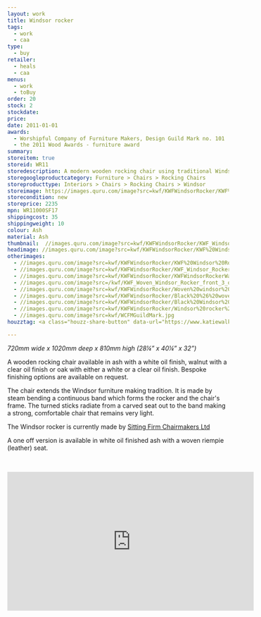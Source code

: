 ```yaml
---
layout: work
title: Windsor rocker
tags:
  - work
  - caa
type:
  - buy
retailer:
  - heals
  - caa
menus:
  - work
  - toBuy
order: 20
stock: 2
stockdate:
price:
date: 2011-01-01
awards:
  - Worshipful Company of Furniture Makers, Design Guild Mark no. 101
  - the 2011 Wood Awards - furniture award
summary:
storeitem: true
storeid: WR11
storedescription: A modern wooden rocking chair using traditional Windsor chairmaking techniques.
storegoogleproductcategory: Furniture > Chairs > Rocking Chairs
storeproducttype: Interiors > Chairs > Rocking Chairs > Windsor
storeimage: https://images.quru.com/image?src=kwf/KWFWindsorRocker/KWF%20Windsor%20Rocker%20quarter%20view.jpg
storecondition: new
storeprice: 2235
mpn: WR11000SF17
shippingcost: 35
shippingweight: 10
colour: Ash
material: Ash
thumbnail:  //images.quru.com/image?src=kwf/KWFWindsorRocker/KWF_Windsor_Rocker_side_view_cut.jpg&width=175&height=175&fill=%23ffffff
headimage: //images.quru.com/image?src=kwf/KWFWindsorRocker/KWF%20Windsor%20Rocker%20quarter%20view.jpg
otherimages:
  - //images.quru.com/image?src=kwf/KWFWindsorRocker/KWF%20Windsor%20Rocker%20front%20with%20sheepskin.jpg&right=0.91875&left=0.11563
  - //images.quru.com/image?src=kwf/KWFWindsorRocker/KWF_Windsor_Rocker_side_view_cut.jpg&fill=%23ffffff
  - //images.quru.com/image?src=kwf/KWFWindsorRocker/KWFWindsorRockerWalnutCut.jpg
  - //images.quru.com/image?src=/kwf/KWF_Woven_Windsor_Rocker_front_3_quarters_4724.JPG&right=0.98438&left=0.0375
  - //images.quru.com/image?src=kwf/KWFWindsorRocker/Woven%20windsor%20chair.jpg&bottom=0.9625&top=0.05313&icc=srgb&strip=0
  - //images.quru.com/image?src=kwf/KWFWindsorRocker/Black%20%26%20woven%20windsors.jpg&bottom=0.94688&top=0.11563&icc=srgb&strip=0
  - //images.quru.com/image?src=kwf/KWFWindsorRocker/Black%20Windsor%20rocker.jpg&bottom=0.95&top=0.07187&icc=srgb&strip=0
  - //images.quru.com/image?src=kwf/KWFWindsorRocker/Windsor%20rocker%20and%20stool%20in%20Heals.JPG&angle=90&top=0.30312&left=0.07083
  - //images.quru.com/image?src=kwf/WCFMGuildMark.jpg
houzztag: <a class="houzz-share-button" data-url="https://www.katiewalkerfurniture.com/work/windsorrocker.html" data-hzid="48034" data-locale="en-GB" data-img="http://images.quru.com/image?src=kwf/KWFWindsorRocker/KWF%20Windsor%20Rocker%20quarter%20view.jpg&width=342" data-title="Katie Walker's Windsor rocker" data-desc="The chair extends the Windsor furniture making tradition. It is made by steam bending a continuous band which forms the rocker and the chair’s frame. The turned sticks radiate from a carved seat out to the band making a strong, comfortable chair that remains very light." data-category="Rocking Chairs" data-showcount="0" href="https://www.houzz.co.uk">Houzz</a><script>(function(d,s,id){if(!d.getElementById(id)){var js=d.createElement(s);js.id=id;js.async=true;js.src="//www.houzz.co.uk/js/widgets.js?"+(new Date().getTime());var ss=d.getElementsByTagName(s)[0];ss.parentNode.insertBefore(js,ss);}})(document,"script","houzzwidget-js");</script>

---
```

_720mm wide x 1020mm deep x 810mm high (28&frac14;” x 40&frac14;” x 32”)_

A wooden rocking chair available in ash with a white oil finish, walnut with a clear oil finish or oak with either a white or a clear oil finish.
Bespoke finishing options are available on request.

The chair extends the Windsor furniture making tradition. It is made by steam bending a continuous band which forms the rocker and the chair's frame. The turned sticks radiate from a carved seat out to the band making a strong, comfortable chair that remains very light.

The Windsor rocker is currently made by [Sitting Firm Chairmakers Ltd][426b0dfa]

  [426b0dfa]: http://www.sittingfirm.co.uk "Made by"

A one off version is available in white oil finished ash with a woven riempie (leather) seat.

<iframe width="560" height="315" src="https://www.youtube.com/embed/zOpeFEcrW_U" frameborder="0" allowfullscreen style="padding-top:2rem; padding-bottom:2rem;"></iframe>
